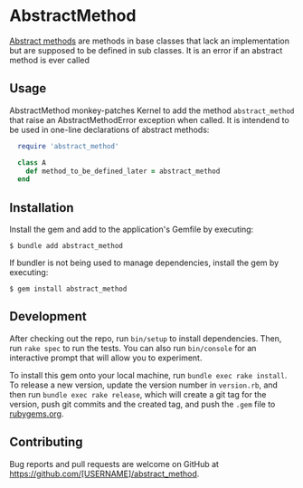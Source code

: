 # AbstractMethod

[Abstract
methods](https://en.wikipedia.org/wiki/Method_(computer_programming)#Abstract_methods)
are methods in base classes that lack an implementation but are supposed to be
defined in sub classes. It is an error if an abstract method is ever called

## Usage

AbstractMethod monkey-patches Kernel to add the method `abstract_method` that
raise an AbstractMethodError exception when called. It is intendend to be used
in one-line declarations of abstract methods:

```ruby
  require 'abstract_method'

  class A
    def method_to_be_defined_later = abstract_method
  end
```

## Installation

Install the gem and add to the application's Gemfile by executing:

    $ bundle add abstract_method

If bundler is not being used to manage dependencies, install the gem by executing:

    $ gem install abstract_method

## Development

After checking out the repo, run `bin/setup` to install dependencies. Then, run `rake spec` to run the tests. You can also run `bin/console` for an interactive prompt that will allow you to experiment.

To install this gem onto your local machine, run `bundle exec rake install`. To release a new version, update the version number in `version.rb`, and then run `bundle exec rake release`, which will create a git tag for the version, push git commits and the created tag, and push the `.gem` file to [rubygems.org](https://rubygems.org).

## Contributing

Bug reports and pull requests are welcome on GitHub at https://github.com/[USERNAME]/abstract_method.
